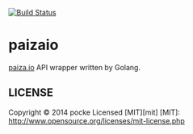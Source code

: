 [![Build Status](https://travis-ci.org/pocke/paizaio.svg?branch=master)](https://travis-ci.org/pocke/paizaio)


paizaio
===============

[paiza.io](http://paiza.io) API wrapper written by Golang.





LICENSE
-----------

Copyright &copy; 2014 pocke
Licensed [MIT][mit]
[MIT]: http://www.opensource.org/licenses/mit-license.php
